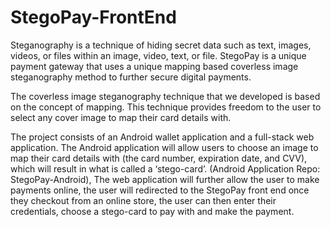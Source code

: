 # StegoPay-FrontEnd

Steganography is a technique of hiding secret data such as text, images, videos, or files within an image, video, text, or file. StegoPay is a unique payment gateway that uses a unique mapping based coverless image steganography method to further secure digital payments.

The coverless image steganography technique that we developed is based on the concept of mapping. This technique provides freedom to the user to select any cover image to map their card details with.

The project consists of an Android wallet application and a full-stack web application. The Android application will allow users to choose an image to map their card details with (the card number, expiration date, and CVV), which will result in what is called a ‘stego-card’. (Android Application Repo: StegoPay-Android), The web application will further allow the user to make payments online, the user will redirected to the StegoPay front end once they checkout from an online store, the user can then enter their credentials, choose a stego-card to pay with and make the payment.


